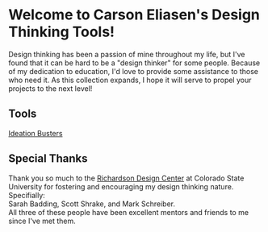 # Welcome to Carson Eliasen's Design Thinking Tools!
Design thinking has been a passion of mine throughout my life, but I've found that it can be hard to be a "design thinker" for some people. Because of my dedication to education, I'd love to provide some assistance to those who need it. As this collection expands, I hope it will serve to propel your projects to the next level!

## Tools
[Ideation Busters](https://carsoneliasen.github.io/DesignThinkingTools/IdeationBusters)

## Special Thanks
Thank you so much to the [Richardson Design Center](https://www.chhs.colostate.edu/rdc/) at Colorado State University for fostering and encouraging my design thinking nature. Specifially:<br>
Sarah Badding, Scott Shrake, and Mark Schreiber. <br>
All three of these people have been excellent mentors and friends to me since I've met them.
